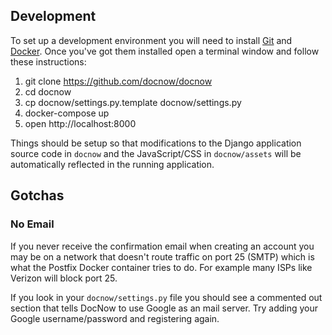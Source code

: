 ## Development

To set up a development environment you will need to install [Git] and [Docker].
Once you've got them installed open a terminal window and follow these
instructions:

1. git clone https://github.com/docnow/docnow
1. cd docnow
1. cp docnow/settings.py.template docnow/settings.py
1. docker-compose up
1. open http://localhost:8000

Things should be setup so that modifications to the Django application source
code in `docnow` and the JavaScript/CSS in `docnow/assets` will be automatically
reflected in the running application.

## Gotchas

### No Email

If you never receive the confirmation email when creating an account you may 
be on a network that doesn't route traffic on port 25 (SMTP) which is what the
Postfix Docker container tries to do. For example many ISPs like Verizon will
block port 25.

If you look in your `docnow/settings.py` file you should see a commented out
section that tells DocNow to use Google as an mail server. Try adding your
Google username/password and registering again. 

[Git]: https://git-scm.com/
[Docker]: https://www.docker.com/
[Twitter App]: https://apps.twitter.com
